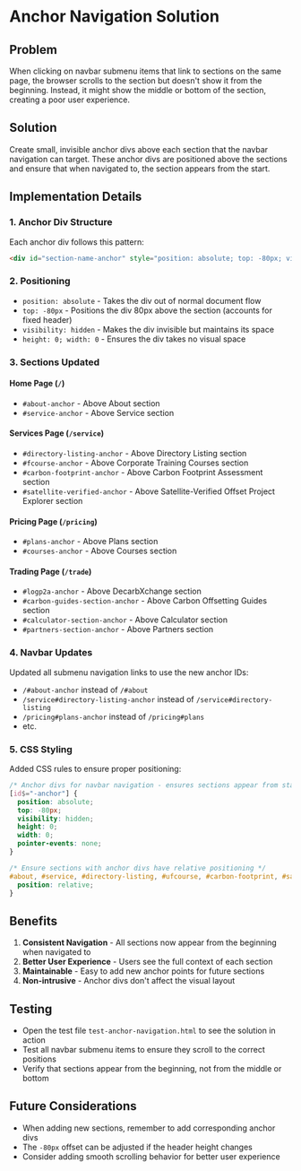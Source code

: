 # Anchor Navigation Solution

## Problem
When clicking on navbar submenu items that link to sections on the same page, the browser scrolls to the section but doesn't show it from the beginning. Instead, it might show the middle or bottom of the section, creating a poor user experience.

## Solution
Create small, invisible anchor divs above each section that the navbar navigation can target. These anchor divs are positioned above the sections and ensure that when navigated to, the section appears from the start.

## Implementation Details

### 1. Anchor Div Structure
Each anchor div follows this pattern:
```html
<div id="section-name-anchor" style="position: absolute; top: -80px; visibility: hidden;"></div>
```

### 2. Positioning
- `position: absolute` - Takes the div out of normal document flow
- `top: -80px` - Positions the div 80px above the section (accounts for fixed header)
- `visibility: hidden` - Makes the div invisible but maintains its space
- `height: 0; width: 0` - Ensures the div takes no visual space

### 3. Sections Updated

#### Home Page (`/`)
- `#about-anchor` - Above About section
- `#service-anchor` - Above Service section

#### Services Page (`/service`)
- `#directory-listing-anchor` - Above Directory Listing section
- `#fcourse-anchor` - Above Corporate Training Courses section
- `#carbon-footprint-anchor` - Above Carbon Footprint Assessment section
- `#satellite-verified-anchor` - Above Satellite-Verified Offset Project Explorer section

#### Pricing Page (`/pricing`)
- `#plans-anchor` - Above Plans section
- `#courses-anchor` - Above Courses section

#### Trading Page (`/trade`)
- `#logp2a-anchor` - Above DecarbXchange section
- `#carbon-guides-section-anchor` - Above Carbon Offsetting Guides section
- `#calculator-section-anchor` - Above Calculator section
- `#partners-section-anchor` - Above Partners section

### 4. Navbar Updates
Updated all submenu navigation links to use the new anchor IDs:
- `/#about-anchor` instead of `/#about`
- `/service#directory-listing-anchor` instead of `/service#directory-listing`
- `/pricing#plans-anchor` instead of `/pricing#plans`
- etc.

### 5. CSS Styling
Added CSS rules to ensure proper positioning:
```css
/* Anchor divs for navbar navigation - ensures sections appear from start */
[id$="-anchor"] {
  position: absolute;
  top: -80px;
  visibility: hidden;
  height: 0;
  width: 0;
  pointer-events: none;
}

/* Ensure sections with anchor divs have relative positioning */
#about, #service, #directory-listing, #ufcourse, #carbon-footprint, #satellite-verified, #totalCards, #courses, #logp2a, #carbon-guides-section, #calculator-section, #partners-section {
  position: relative;
}
```

## Benefits
1. **Consistent Navigation** - All sections now appear from the beginning when navigated to
2. **Better User Experience** - Users see the full context of each section
3. **Maintainable** - Easy to add new anchor points for future sections
4. **Non-intrusive** - Anchor divs don't affect the visual layout

## Testing
- Open the test file `test-anchor-navigation.html` to see the solution in action
- Test all navbar submenu items to ensure they scroll to the correct positions
- Verify that sections appear from the beginning, not from the middle or bottom

## Future Considerations
- When adding new sections, remember to add corresponding anchor divs
- The `-80px` offset can be adjusted if the header height changes
- Consider adding smooth scrolling behavior for better user experience 